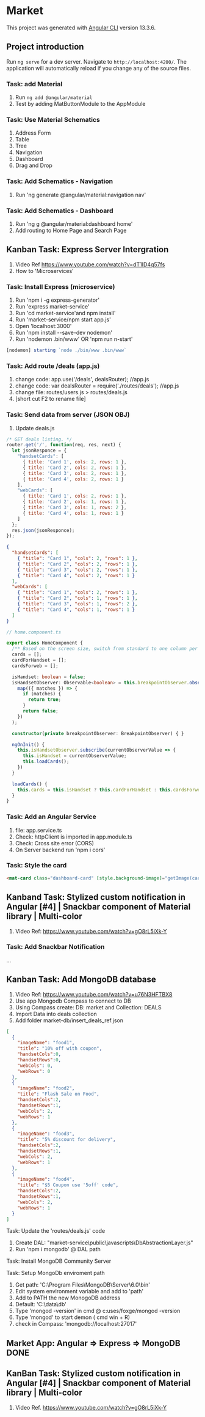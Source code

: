 # Market

This project was generated with [Angular CLI](https://github.com/angular/angular-cli) version 13.3.6.

## Project introduction

Run `ng serve` for a dev server. Navigate to `http://localhost:4200/`. The application will automatically reload if you change any of the source files.

### Task: add Material

1. Run `ng add @angular/material`
2. Test by adding MatButtonModule to the AppModule

### Task: Use Material Schematics

1. Address Form
2. Table
3. Tree
4. Navigation
5. Dashboard
6. Drag and Drop

### Task: Add Schematics - Navigation

1. Run 'ng generate @angular/material:navigation nav'

### Task: Add Schematics - Dashboard

1. Run 'ng g @angular/material:dashboard home'
2. Add routing to Home Page and Search Page

## Kanban Task: Express Server Intergration

1. Video Ref <https://www.youtube.com/watch?v=dT1ID4q57fs>
2. How to 'Microservices'

### Task: Install Express (microservice)

1. Run 'npm i -g express-generator'
2. Run 'express market-service'
3. Run 'cd market-service'and npm install'
4. Run 'market-service/npm start app.js'
5. Open 'localhost:3000'
6. Run 'npm install --save-dev nodemon'
7. Run 'nodemon .bin/www' OR 'npm run n-start'

```typescript
[nodemon] starting `node ./bin/www .bin/www`
```

### Task: Add route /deals (app.js)

1. change code: app.use('/deals', dealsRouter); //app.js
2. change code: var dealsRouter = require('./routes/deals'); //app.js
3. change file: routes/users.js > routes/deals.js
4. [short cut F2 to rename file]

### Task: Send data from server (JSON OBJ)

1. Update deals.js

```Javascript
/* GET deals listing. */
router.get('/', function(req, res, next) {
  let jsonResponce = {
    "handsetCards": [
      { title: 'Card 1', cols: 2, rows: 1 },
      { title: 'Card 2', cols: 2, rows: 1 },
      { title: 'Card 3', cols: 2, rows: 1 },
      { title: 'Card 4', cols: 2, rows: 1 }
    ],
    "webCards": [
      { title: 'Card 1', cols: 2, rows: 1 },
      { title: 'Card 2', cols: 1, rows: 1 },
      { title: 'Card 3', cols: 1, rows: 2 },
      { title: 'Card 4', cols: 1, rows: 1 }
    ]
  };
  res.json(jsonResponce);
});
```

```json
{
  "handsetCards": [
    { "title": "Card 1", "cols": 2, "rows": 1 },
    { "title": "Card 2", "cols": 2, "rows": 1 },
    { "title": "Card 3", "cols": 2, "rows": 1 },
    { "title": "Card 4", "cols": 2, "rows": 1 }
  ],
  "webCards": [
    { "title": "Card 1", "cols": 2, "rows": 1 },
    { "title": "Card 2", "cols": 1, "rows": 1 },
    { "title": "Card 3", "cols": 1, "rows": 2 },
    { "title": "Card 4", "cols": 1, "rows": 1 }
  ]
}
```

```typescript
// home.component.ts

export class HomeComponent {
  /** Based on the screen size, switch from standard to one column per row */
  cards = [];
  cardForHandset = [];
  cardsForweb = [];

  isHandset: boolean = false;
  isHandsetObserver: Observable<boolean> = this.breakpointObserver.observe(Breakpoints.Handset).pipe(
    map(({ matches }) => {
      if (matches) {
        return true;
      }
      return false;
    })
  );

  constructor(private breakpointObserver: BreakpointObserver) { }

  ngOnInit() {
    this.isHandsetObserver.subscribe(currentObserverValue => {
      this.isHandset = currentObserverValue;
      this.loadCards();
    })
  }

  loadCards() {
    this.cards = this.isHandset ? this.cardForHandset : this.cardsForweb
  }
}
```

### Task: Add an Angular Service

1. file: app.service.ts
2. Check: httpClient is imported in app.module.ts
3. Check: Cross site error (CORS)
4. On Server backend run 'npm i cors'

### Task: Style the card

```html
<mat-card class="dashboard-card" [style.background-image]="getImage(card.imageName)">
```

## Kanband Task: Stylized custom notification in Angular [#4] | Snackbar component of Material library | Multi-color

1. Video Ref: <https://www.youtube.com/watch?v=gO8rL5iXk-Y>

### Task: Add Snackbar Notification

...

## Kanban Task: Add MongoDB database

1. Video Ref: <https://www.youtube.com/watch?v=u76N3HFTBX8>
2. Use app Mongodb Compass to connect to DB
3. Using Compass create: DB: market and Collection: DEALS
4. Import Data into deals collection
5. Add folder market-db/insert_deals_ref.json

```json
[
  {
    "imageName": "food1",
    "title": "10% off with coupon",
    "handsetCols":0,
    "handsetRows":0,
    "webCols": 0,
    "webRows": 0
  },
  {
    "imageName": "food2",
    "title": "Flash Sale on Food",
    "handsetCols":2,
    "handsetRows":1,
    "webCols": 2,
    "webRows": 1
  },
  {
    "imageName": "food3",
    "title": "5% discount for delivery",
    "handsetCols":2,
    "handsetRows":1,
    "webCols": 2,
    "webRows": 1
  },
  {
    "imageName": "food4",
    "title": "$5 Coupon use '5off' code",
    "handsetCols":2,
    "handsetRows":1,
    "webCols": 2,
    "webRows": 1
  }
]
```

Task: Update the 'routes/deals.js' code

1. Create DAL: "market-service\public\javascripts\DbAbstractionLayer.js"
2. Run 'npm i mongodb' @ DAL path

Task: Install MongoDB Community Server

Task: Setup MongoDb enviroment path

1. Get path: 'C:\Program Files\MongoDB\Server\6.0\bin'
2. Edit system environment variable and add to 'path'
3. Add to PATH the new MonogoDB address
4. Default: 'C:\data\db'
5. Type 'mongod -version' in cmd @ c:uses/foxge/mongod -version
6. Type 'mongod' to start demon ( cmd win + R)
7. check in Compass: 'mongodb://localhost:27017'

## Market App: Angular => Express => MongoDB DONE

## KanBan Task: Stylized custom notification in Angular [#4] | Snackbar component of Material library | Multi-color

1. Video Ref. <https://www.youtube.com/watch?v=gO8rL5iXk-Y>

